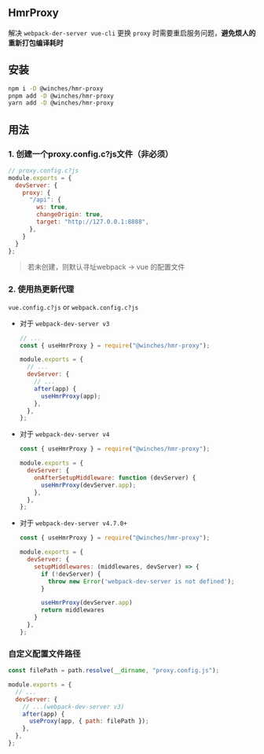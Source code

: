 ## HmrProxy

解决 `webpack-der-server vue-cli` 更换 `proxy` 时需要重启服务问题，**避免烦人的重新打包编译耗时**

## 安装
```sh
npm i -D @winches/hmr-proxy
pnpm add -D @winches/hmr-proxy
yarn add -D @winches/hmr-proxy
```

## 用法
### 1. 创建一个proxy.config.c?js文件（非必须）
```javascript
// proxy.config.c?js
module.exports = {
  devServer: {
    proxy: {
      "/api": {
        ws: true,
        changeOrigin: true,
        target: "http://127.0.0.1:8888",
      },
    }
  }
};
```

> 若未创建，则默认寻址webpack -> vue 的配置文件

### 2. 使用热更新代理
`vue.config.c?js` or `webpack.config.c?js`

- 对于 `webpack-dev-server v3`

  ```javascript
  // ...
  const { useHmrProxy } = require("@winches/hmr-proxy");

  module.exports = {
    // ...
    devServer: {
      // ...
      after(app) {
        useHmrProxy(app);
      },
    },
  };
  ```

- 对于 `webpack-dev-server v4`

  ```javascript
  const { useHmrProxy } = require("@winches/hmr-proxy");

  module.exports = {
    devServer: {
      onAfterSetupMiddleware: function (devServer) {
        useHmrProxy(devServer.app);
      },
    },
  };
  ```

- 对于 `webpack-dev-server v4.7.0+`

  ```javascript
  const { useHmrProxy } = require("@winches/hmr-proxy");

  module.exports = {
    devServer: {
      setupMiddlewares: (middlewares, devServer) => {
        if (!devServer) {
          throw new Error('webpack-dev-server is not defined');
        }

        useHmrProxy(devServer.app)
        return middlewares
      }
    },
  };
  ```

### 自定义配置文件路径
```javascript
const filePath = path.resolve(__dirname, "proxy.config.js");

module.exports = {
  // ...
  devServer: {
    // ...(webpack-dev-server v3)
    after(app) {
      useProxy(app, { path: filePath });
    },
  },
};
```
